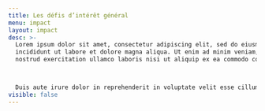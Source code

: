 ```yaml
---
title: Les défis d’intérêt général
menu: impact
layout: impact
desc: >-
  Lorem ipsum dolor sit amet, consectetur adipiscing elit, sed do eiusmod tempor
  incididunt ut labore et dolore magna aliqua. Ut enim ad minim veniam, quis
  nostrud exercitation ullamco laboris nisi ut aliquip ex ea commodo consequat. 



  Duis aute irure dolor in reprehenderit in voluptate velit esse cillum dolore eu fugiat nulla pariatur. Test  3
visible: false
---
```

